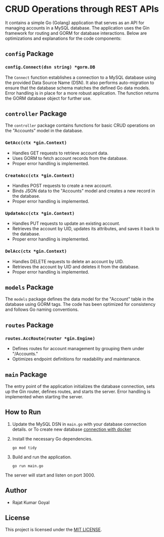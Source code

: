# CRUD Operations through REST APIs

It contains a simple Go (Golang) application that serves as an API for managing accounts in a MySQL database. The application uses the Gin framework for routing and GORM for database interactions. Below are optimizations and explanations for the code components:

## `config` Package

### `config.Connect(dsn string) *gorm.DB`

The `Connect` function establishes a connection to a MySQL database using the provided Data Source Name (DSN). It also performs auto-migration to ensure that the database schema matches the defined Go data models. Error handling is in place for a more robust application. The function returns the GORM database object for further use.

## `controller` Package

The `controller` package contains functions for basic CRUD operations on the "Accounts" model in the database.

### `GetAcc(ctx *gin.Context)`

- Handles GET requests to retrieve account data.
- Uses GORM to fetch account records from the database.
- Proper error handling is implemented.

### `CreateAcc(ctx *gin.Context)`

- Handles POST requests to create a new account.
- Binds JSON data to the "Accounts" model and creates a new record in the database.
- Proper error handling is implemented.

### `UpdateAcc(ctx *gin.Context)`

- Handles PUT requests to update an existing account.
- Retrieves the account by UID, updates its attributes, and saves it back to the database.
- Proper error handling is implemented.

### `DelAcc(ctx *gin.Context)`

- Handles DELETE requests to delete an account by UID.
- Retrieves the account by UID and deletes it from the database.
- Proper error handling is implemented.

## `models` Package

The `models` package defines the data model for the "Account" table in the database using GORM tags. The code has been optimized for consistency and follows Go naming conventions.

## `routes` Package

### `routes.AccRoute(router *gin.Engine)`

- Defines routes for account management by grouping them under "/Accounts."
- Optimizes endpoint definitions for readability and maintenance.

## `main` Package

The entry point of the application initializes the database connection, sets up the Gin router, defines routes, and starts the server. Error handling is implemented when starting the server.

## How to Run

1. Update the MySQL DSN in `main.go` with your database connection details.
   or
   To create new database [connection with docker](docker/README.md)

2. Install the necessary Go dependencies.

   ```shell
   go mod tidy

3. Build and run the application.
    ```shell
   go run main.go
The server will start and listen on port 3000.


## Author

- Rajat Kumar Goyal

## License
This project is licensed under the [MIT LICENSE](LICENSE.md).
